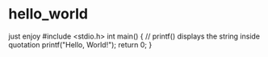 # hello_world
just enjoy
#include <stdio.h>
int main() {
   // printf() displays the string inside quotation
   printf("Hello, World!");
   return 0;
}
